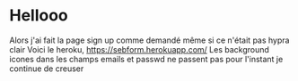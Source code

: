 # Hellooo
Alors j'ai fait la page sign up comme demandé même si ce n'était pas hypra clair
Voici le heroku, https://sebform.herokuapp.com/
Les background icones dans les champs emails et passwd ne passent pas pour l'instant je continue de creuser


